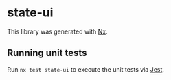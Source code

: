 # state-ui

This library was generated with [Nx](https://nx.dev).

## Running unit tests

Run `nx test state-ui` to execute the unit tests via [Jest](https://jestjs.io).
